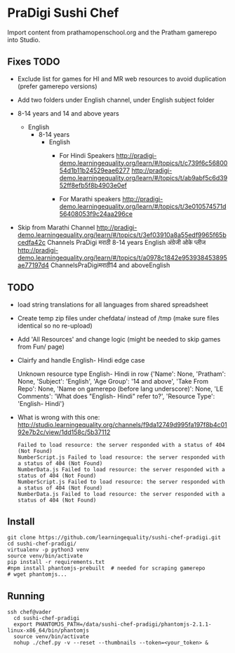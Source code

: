 PraDigi Sushi Chef
==================
Import content from prathamopenschool.org and the Pratham gamerepo into Studio.


Fixes TODO
----------
  - Exclude list for games for HI and MR web resources to avoid duplication (prefer gamerepo versions)
  - Add two folders under English channel, under English subject folder
  - 8-14 years and 14 and above years

    - English
      - 8-14 years
        - English
          - For Hindi Speakers
            http://pradigi-demo.learningequality.org/learn/#/topics/t/c739f6c5680054d1b11b24529eae6277
            http://pradigi-demo.learningequality.org/learn/#/topics/t/ab9abf5c6d3952ff8efb5f8b4903e0ef

          - For Marathi speakers
            http://pradigi-demo.learningequality.org/learn/#/topics/t/3e010574571d56408053f9c24aa296ce

  - Skip from Marathi Channel
    http://pradigi-demo.learningequality.org/learn/#/topics/t/3ef03910a8a55edf9965f65bcedfa42c
    Channels PraDigi मराठी 8-14 years English अंग्रेजी ओके प्लीज 
    http://pradigi-demo.learningequality.org/learn/#/topics/t/a0978c1842e953938453895ae77197d4
    ChannelsPraDigiमराठी14 and aboveEnglish



TODO
----
  - load string translations for all languages from shared spreadsheet
  - Create temp zip files under chefdata/ instead of /tmp (make sure files identical so no re-upload)
  - Add 'All Resources' and change logic (might be needed to skip games from Fun/ page)
  - Clairfy and handle English- Hindi edge case

      Unknown resource type English- Hindi in row {'Name': None, 'Pratham': None, 'Subject': 'English', 'Age Group': '14 and above', 'Take From Repo': None, 'Name on gamerepo (before lang underscore)': None, 'LE Comments': 'What does "English- Hindi" refer to?', 'Resource Type': 'English- Hindi'}

  - What is wrong with this one: http://studio.learningequality.org/channels/f9da12749d995fa197f8b4c0192e7b2c/view/1dd158c/5b37112

        Failed to load resource: the server responded with a status of 404 (Not Found)
        NumberScript.js Failed to load resource: the server responded with a status of 404 (Not Found)
        NumberData.js Failed to load resource: the server responded with a status of 404 (Not Found)
        NumberScript.js Failed to load resource: the server responded with a status of 404 (Not Found)
        NumberData.js Failed to load resource: the server responded with a status of 404 (Not Found)


Install
-------

    git clone https://github.com/learningequality/sushi-chef-pradigi.git
    cd sushi-chef-pradigi/
    virtualenv -p python3 venv
    source venv/bin/activate
    pip install -r requirements.txt
    #npm install phantomjs-prebuilt  # needed for scraping gamerepo
    # wget phantomjs...


Running
-------

    ssh chef@vader
      cd sushi-chef-pradigi
      export PHANTOMJS_PATH=/data/sushi-chef-pradigi/phantomjs-2.1.1-linux-x86_64/bin/phantomjs
      source venv/bin/activate
      nohup ./chef.py -v --reset --thumbnails --token=<your_token> &




